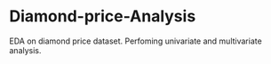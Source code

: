 # Diamond-price-Analysis
EDA on diamond price dataset.
Perfoming univariate and multivariate analysis.

